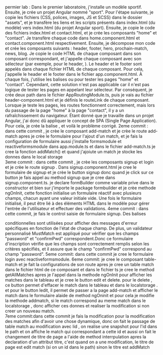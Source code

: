 permier lab : 
Dans le premier laboratoire, j'installe un modèle sportif. Ensuite, je crée un projet Angular nommé "sport". Pour l'étape suivante, je copie les fichiers (CSS, polices, images, JS et SCSS) dans le dossier "assets", et je transfère les liens et les scripts présents dans index.html (du modèle) vers index.html (du projet Angular sport). Ensuite, je copie le code des fichiers index.html et contact.html, et je crée les composants "home" et "contact". Je transfère chaque code dans home.component.html et contact.component.html respectivement. Ensuite, je décompose mon code et crée les composants suivants : header, footer, hero, prochain-match, news, blog. Je copie le code HTML de chaque composant dans son composant correspondant, et j'appelle chaque composant avec son sélecteur (par exemple, pour le header, <app-header></app-header>). Le header et le footer sont appelés dans chaque fichier HTML de chaque composant. Pour cela, j'appelle le header et le footer dans le fichier app.component.html. À chaque fois, j'utilise les balises <app-home></app-home> ou <app-contact></app-contact> pour tester les pages "home" et "contact". Cependant, cette solution n'est pas applicable car il n'est pas logique de tester les pages en appelant leur sélecteur. Par conséquent, je crée deux path dans le fichier AppRoutingModule.ts, puis je vais au fichier header-component.html et je définis le routeLink de chaque composant. Lorsque je teste les pages, les routes fonctionnent correctement, mais lors du passage de la page "home" à la page "contact", il y a un rafraîchissement du navigateur. Étant donné que je travaille dans un projet Angular, j'ai donc dû appliquer le concept de SPA (Single Page Application). Pour cela, je crée la balise <routerOutlet></routerOutlet>, et voilà le problème corrigé.
2eme commit : dans cette commit , je crèe le composant add-match et je crèe le route add-match apres je crèe le formulaire pour l'ajout d'un match, et je fais la configuration de formulaire aussi j'installe formsmodule et reactiveformsmodule dans app.module.ts et dans le fichier add-match.ts je cree la fonction addMatch() et quand j'ajoiute un match je stocke les donnes dans le local storage  
3eme commit : dans cette commit , je crèe les composants signup et login et je crèe le route signup . Dans signup.component.html je cree le formulaire de signup et je crèe le button signup donc quand je click sur ce button je fais appel au method signup que je cree dans signup.component.ts. je declare formBuilder comme variable prive dans le constructor et bien sur j'importe le package formbuilder et je crèe methode ngOnInit, cette fonction initialise un formulaire réactif avec plusieurs champs, chacun ayant une valeur initiale vide. Une fois le formulaire initialisé, il peut être lié à des éléments HTML dans le modèle pour gérer l'entrée de l'utilisateur et effectuer des validations.
4eme commit : dans cette commit, je fais le control saisie de formulaire signup. Des balises <div> conditionnelles sont utilisées pour afficher des messages d'erreur spécifiques en fonction de l'état de chaque champ. De plus, un validateur personnalisé MustMatch est appliqué pour vérifier que les champs "password" et "confirmPwd" correspondent.Donc ce formulaire d'inscription vérifie que les champs sont correctement remplis selon les critères spécifiés, et il assure que le champ "confirmPwd" correspond au champ "password". 
5eme commit: dans cette commit je cree le formulaire login avec reactiveformsmodule.
6eme commit: je cree le composant table-match et je fait la configurations de son route apres je cree un table match dans le fichier html de ce composant et dans le fichier ts je cree le method getAllMatches apres je l'appel dans la methode ngOnInit pour afficher les matches dans le tableau et je cree le button edit et delete. pour le delete , ce button permet d'effacer le match dans le tableau et dans le localstorage . et pour le button ledit, il permet de passer a la page add-match et afficher le match dans le formulaire alaide de method ngOninit et pour cela je modifie la methode addmatch, si le match correspond au meme match dans le localstorage , donc afficher ces donnes et realiser la modification si non creer un nouveau match.  
7eme commit:dans cette commit je fais la modification pour la modification des matches afin d'avoir une chose dynamique, donc on fait le passage de table match au modification avec lid , on realise une snapshot pour l'id dans le path et on affiche le match qui correspondant a cette id et aussi on fait le changement de titre de page a l'aide de method interrpulation apres la declaration d'un attribut titre, c'est quand on a une modification,  le titre de page est edit match (si on un id dans le path) sinon le titre est addMatch 

